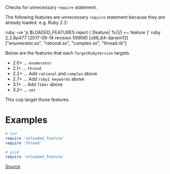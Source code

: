 
Checks for unnecessary `require` statement.

The following features are unnecessary `require` statement because
they are already loaded. e.g. Ruby 2.2:

  ruby -ve 'p $LOADED_FEATURES.reject { |feature| %r|/| =~ feature }'
  ruby 2.2.8p477 (2017-09-14 revision 59906) [x86_64-darwin13]
  ["enumerator.so", "rational.so", "complex.so", "thread.rb"]

Below are the features that each `TargetRubyVersion` targets.

  * 2.0+ ... `enumerator`
  * 2.1+ ... `thread`
  * 2.2+ ... Add `rational` and `complex` above
  * 2.7+ ... Add `ruby2_keywords` above
  * 3.1+ ... Add `fiber` above
  * 3.2+ ... `set`

This cop target those features.

# Examples

```ruby
# bad
require 'unloaded_feature'
require 'thread'

# good
require 'unloaded_feature'
```

[Source](http://www.rubydoc.info/gems/rubocop/RuboCop/Cop/Lint/RedundantRequireStatement)